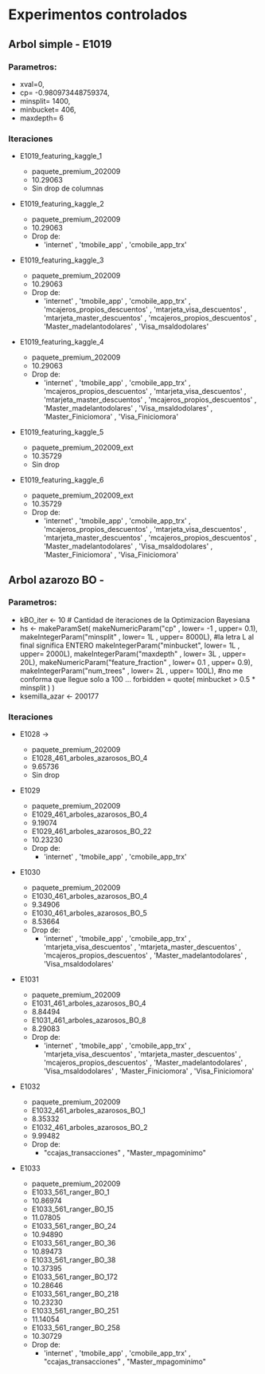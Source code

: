 # Experimentos controlados

## Arbol simple - E1019

### Parametros:

* xval=0,
* cp=        -0.980973448759374, 
* minsplit=  1400,
* minbucket=  406,
* maxdepth=   6

### Iteraciones

* E1019_featuring_kaggle_1 
	* paquete_premium_202009
	* 10.29063
	* Sin drop de columnas


* E1019_featuring_kaggle_2
	* paquete_premium_202009
    * 10.29063
	* Drop de:
		* 'internet'
        , 'tmobile_app'
        , 'cmobile_app_trx'


* E1019_featuring_kaggle_3
	* paquete_premium_202009
    * 10.29063
	* Drop de:
		* 'internet'
        , 'tmobile_app'
        , 'cmobile_app_trx'
        , 'mcajeros_propios_descuentos'
        , 'mtarjeta_visa_descuentos'
        , 'mtarjeta_master_descuentos'
        , 'mcajeros_propios_descuentos'
        , 'Master_madelantodolares'
        , 'Visa_msaldodolares'
          

* E1019_featuring_kaggle_4
	* paquete_premium_202009
    * 10.29063
	* Drop de:
		* 'internet'
        , 'tmobile_app'
        , 'cmobile_app_trx'
        , 'mcajeros_propios_descuentos'
        , 'mtarjeta_visa_descuentos'
        , 'mtarjeta_master_descuentos'
        , 'mcajeros_propios_descuentos'
        , 'Master_madelantodolares'
        , 'Visa_msaldodolares'
        , 'Master_Finiciomora'
        , 'Visa_Finiciomora'
          

* E1019_featuring_kaggle_5
    * paquete_premium_202009_ext
    * 10.35729
    * Sin drop 


* E1019_featuring_kaggle_6
    * paquete_premium_202009_ext
    * 10.35729
    * Drop de:
        * 'internet'
        , 'tmobile_app'
        , 'cmobile_app_trx'
        , 'mcajeros_propios_descuentos'
        , 'mtarjeta_visa_descuentos'
        , 'mtarjeta_master_descuentos'
        , 'mcajeros_propios_descuentos'
        , 'Master_madelantodolares'
        , 'Visa_msaldodolares'
        , 'Master_Finiciomora'
        , 'Visa_Finiciomora'
           

## Arbol azarozo BO - 

### Parametros:

* kBO_iter <- 10 # Cantidad de iteraciones de la Optimizacion Bayesiana
* hs  <- 
    makeParamSet(
      makeNumericParam("cp"       ,         lower= -1   , upper=    0.1),
      makeIntegerParam("minsplit" ,         lower=  1L  , upper= 8000L),  #la letra L al final significa ENTERO
      makeIntegerParam("minbucket",         lower=  1L  , upper= 2000L),
      makeIntegerParam("maxdepth" ,         lower=  3L  , upper=   20L),
      makeNumericParam("feature_fraction" , lower=  0.1 , upper=    0.9),
      makeIntegerParam("num_trees" ,        lower=  2L  , upper=  100L),  #no me conforma que llegue solo a 100 ...
      forbidden = quote( minbucket > 0.5 * minsplit ) )
* ksemilla_azar <- 200177


### Iteraciones

* E1028 ->
    * paquete_premium_202009
    * E1028_461_arboles_azarosos_BO_4
    * 9.65736
    * Sin drop

* E1029
    * paquete_premium_202009
    * E1029_461_arboles_azarosos_BO_4
    * 9.19074
    * E1029_461_arboles_azarosos_BO_22
    * 10.23230
    * Drop de:
        * 'internet'
        , 'tmobile_app'
        , 'cmobile_app_trx'

* E1030
    * paquete_premium_202009
    * E1030_461_arboles_azarosos_BO_4
    * 9.34906
    * E1030_461_arboles_azarosos_BO_5
    * 8.53664
    * Drop de:
        * 'internet'
        , 'tmobile_app'
        , 'cmobile_app_trx'
        , 'mtarjeta_visa_descuentos'
        , 'mtarjeta_master_descuentos'
        , 'mcajeros_propios_descuentos'
        , 'Master_madelantodolares'
        , 'Visa_msaldodolares'

* E1031
    * paquete_premium_202009
    * E1031_461_arboles_azarosos_BO_4
    * 8.84494
    * E1031_461_arboles_azarosos_BO_8
    * 8.29083
    * Drop de:
        * 'internet'
        , 'tmobile_app'
        , 'cmobile_app_trx'
        , 'mtarjeta_visa_descuentos'
        , 'mtarjeta_master_descuentos'
        , 'mcajeros_propios_descuentos'
        , 'Master_madelantodolares'
        , 'Visa_msaldodolares'
        , 'Master_Finiciomora'
        , 'Visa_Finiciomora'


* E1032
    * paquete_premium_202009
    * E1032_461_arboles_azarosos_BO_1
    * 8.35332
    * E1032_461_arboles_azarosos_BO_2
    * 9.99482
    * Drop de:
        * "ccajas_transacciones"
        , "Master_mpagominimo"



* E1033
    * paquete_premium_202009
    * E1033_561_ranger_BO_1
    * 10.86974
    * E1033_561_ranger_BO_15
    * 11.07805
    * E1033_561_ranger_BO_24
    * 10.94890
    * E1033_561_ranger_BO_36
    * 10.89473
    * E1033_561_ranger_BO_38
    * 10.37395
    * E1033_561_ranger_BO_172
    * 10.28646
    * E1033_561_ranger_BO_218
    * 10.23230
    * E1033_561_ranger_BO_251
    * 11.14054
    * E1033_561_ranger_BO_258
    * 10.30729
    * Drop de:
        * 'internet'
        , 'tmobile_app'
        , 'cmobile_app_trx'
        , "ccajas_transacciones"
        , "Master_mpagominimo"
